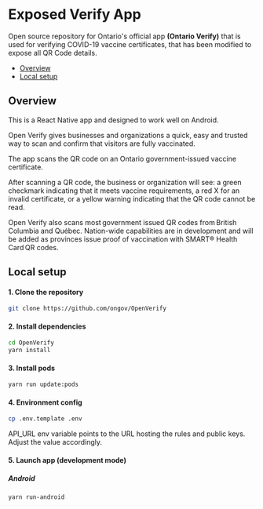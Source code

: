 # Exposed Verify App

Open source repository for Ontario's official app **(Ontario Verify)** that is used for verifying COVID-19 vaccine certificates, that has been modified to expose all QR Code details.

- [Overview](#overview)
- [Local setup](#local-setup)

## Overview

This is a React Native app and designed to work well on Android.

Open Verify gives businesses and organizations a quick, easy and trusted way to scan and confirm that visitors are fully vaccinated.

The app scans the QR code on an Ontario government-issued vaccine certificate.

After scanning a QR code, the business or organization will see: a green checkmark indicating that it meets vaccine requirements, a red X for an invalid certificate, or a yellow warning indicating that the QR code cannot be read.

Open Verify also scans most government issued QR codes from British Columbia and Québec. Nation-wide capabilities are in development and will be added as provinces issue proof of vaccination with SMART® Health Card QR codes.

## Local setup

#### 1. Clone the repository

```bash
git clone https://github.com/ongov/OpenVerify
```

#### 2. Install dependencies

```bash
cd OpenVerify
yarn install
```

#### 3. Install pods

```bash
yarn run update:pods
```

#### 4. Environment config

```bash
cp .env.template .env
```

API_URL env variable points to the URL hosting the rules and public keys. Adjust the value accordingly.

#### 5. Launch app (development mode)

##### Android

```bash
yarn run-android
```
